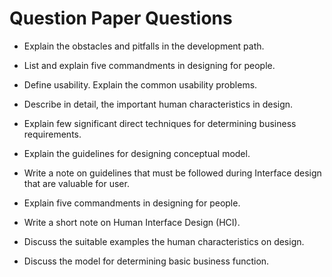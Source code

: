 
# Question Paper Questions

- Explain the obstacles and pitfalls in the development path.
- List and explain five commandments in designing for people.
- Define usability. Explain the common usability problems.
- Describe in detail, the important human characteristics in design.
- Explain few significant direct techniques for determining business requirements.
- Explain the guidelines for designing conceptual model.

- Write a note on guidelines that must be followed during Interface design that are valuable for user.
- Explain five commandments in designing for people.
- Write a short note on Human Interface Design (HCI).
- Discuss the suitable examples the human characteristics on design.
- Discuss the model for determining basic business function.

